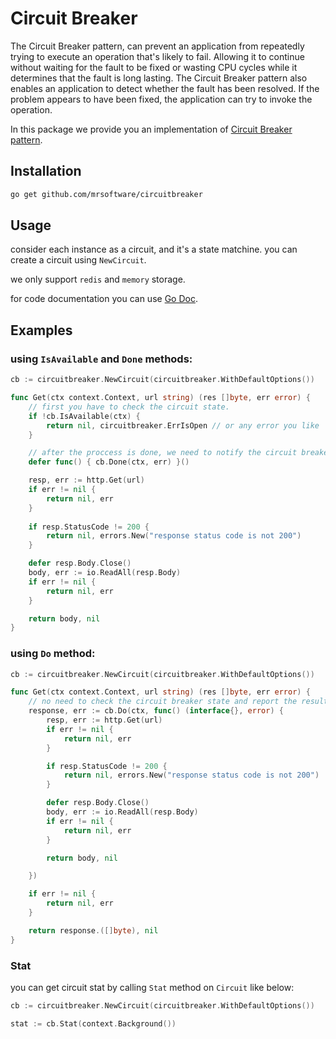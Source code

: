 # Circuit Breaker

The Circuit Breaker pattern, can prevent an application from repeatedly trying to execute an operation that's likely to fail. Allowing it to continue without waiting for the fault to be fixed or wasting CPU cycles while it determines that the fault is long lasting. The Circuit Breaker pattern also enables an application to detect whether the fault has been resolved. If the problem appears to have been fixed, the application can try to invoke the operation.

In this package we provide you an implementation of [Circuit Breaker pattern](https://learn.microsoft.com/en-us/azure/architecture/patterns/circuit-breaker).
 
## Installation

```bash
go get github.com/mrsoftware/circuitbreaker
```
    
## Usage
consider each instance as a circuit, and it's a state matchine. you can create a circuit using `NewCircuit`.

we only support `redis` and `memory` storage.


for code documentation you can use [Go Doc](https://pkg.go.dev/github.com/mrsoftware/circuitbreaker).


## Examples

### using `IsAvailable` and `Done` methods:
```Go
cb := circuitbreaker.NewCircuit(circuitbreaker.WithDefaultOptions())

func Get(ctx context.Context, url string) (res []byte, err error) {
	// first you have to check the circuit state.
	if !cb.IsAvailable(ctx) {
		return nil, circuitbreaker.ErrIsOpen // or any error you like
	}

	// after the proccess is done, we need to notify the circuit breaker the the result.
	defer func() { cb.Done(ctx, err) }()

	resp, err := http.Get(url)
	if err != nil {
		return nil, err
	}
 
	if resp.StatusCode != 200 {
		return nil, errors.New("response status code is not 200")
	}

	defer resp.Body.Close()
	body, err := io.ReadAll(resp.Body)
	if err != nil {
		return nil, err
	}

	return body, nil
}
```

### using `Do` method:

```Go
cb := circuitbreaker.NewCircuit(circuitbreaker.WithDefaultOptions())

func Get(ctx context.Context, url string) (res []byte, err error) {
	// no need to check the circuit breaker state and report the result to it, `Do` will do them for you.
	response, err := cb.Do(ctx, func() (interface{}, error) {
		resp, err := http.Get(url)
		if err != nil {
			return nil, err
		}

		if resp.StatusCode != 200 {
			return nil, errors.New("response status code is not 200")
		}

		defer resp.Body.Close()
		body, err := io.ReadAll(resp.Body)
		if err != nil {
			return nil, err
		}

		return body, nil

	})

	if err != nil {
		return nil, err
	}

	return response.([]byte), nil
}
```
### Stat
you can get circuit stat by calling `Stat` method on `Circuit` like below:

```Go
cb := circuitbreaker.NewCircuit(circuitbreaker.WithDefaultOptions())

stat := cb.Stat(context.Background())

```
